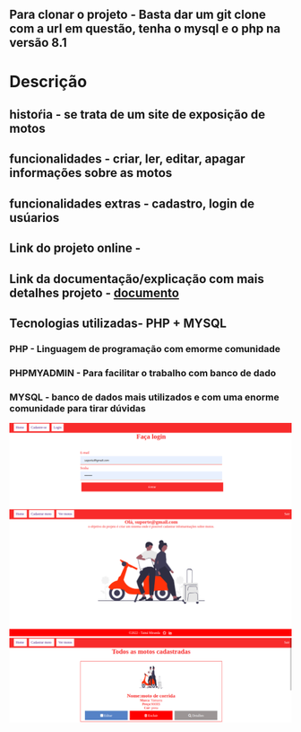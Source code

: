 ## Para clonar o projeto - Basta dar um git clone com a url em questão, tenha o mysql e o php na versão 8.1

# Descrição
 ## histoŕia - se trata de um site de exposição de motos 

 ## funcionalidades - criar, ler, editar, apagar informações sobre as motos

 ## funcionalidades extras -  cadastro, login de usúarios

 ## Link do projeto online - 
## Link da documentação/explicação com mais detalhes projeto - <a href="https://docs.google.com/document/d/16O3yTOICzRBWRrPd_YkVloSo7j1QKSvPSSuCHSiFC-I/edit?usp=sharing">documento</a> 
## Tecnologias  utilizadas- PHP + MYSQL


### PHP - Linguagem de programação com emorme comunidade
### PHPMYADMIN - Para facilitar o trabalho com banco de dado
### MYSQL - banco de dados mais utilizados e com uma enorme comunidade para tirar dúvidas

<img src="./login.png"/>
<img src="./home.png"/>
<img src="./crud.png"/>